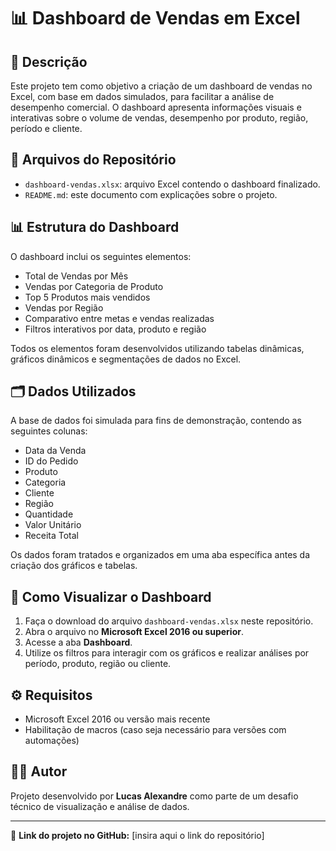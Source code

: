 # 📊 Dashboard de Vendas em Excel

## 📌 Descrição
Este projeto tem como objetivo a criação de um dashboard de vendas no Excel, com base em dados simulados, para facilitar a análise de desempenho comercial. O dashboard apresenta informações visuais e interativas sobre o volume de vendas, desempenho por produto, região, período e cliente.

## 📁 Arquivos do Repositório
- `dashboard-vendas.xlsx`: arquivo Excel contendo o dashboard finalizado.
- `README.md`: este documento com explicações sobre o projeto.

## 📊 Estrutura do Dashboard
O dashboard inclui os seguintes elementos:
- Total de Vendas por Mês
- Vendas por Categoria de Produto
- Top 5 Produtos mais vendidos
- Vendas por Região
- Comparativo entre metas e vendas realizadas
- Filtros interativos por data, produto e região

Todos os elementos foram desenvolvidos utilizando tabelas dinâmicas, gráficos dinâmicos e segmentações de dados no Excel.

## 🗂️ Dados Utilizados
A base de dados foi simulada para fins de demonstração, contendo as seguintes colunas:
- Data da Venda
- ID do Pedido
- Produto
- Categoria
- Cliente
- Região
- Quantidade
- Valor Unitário
- Receita Total

Os dados foram tratados e organizados em uma aba específica antes da criação dos gráficos e tabelas.

## 🚀 Como Visualizar o Dashboard
1. Faça o download do arquivo `dashboard-vendas.xlsx` neste repositório.
2. Abra o arquivo no **Microsoft Excel 2016 ou superior**.
3. Acesse a aba **Dashboard**.
4. Utilize os filtros para interagir com os gráficos e realizar análises por período, produto, região ou cliente.

## ⚙️ Requisitos
- Microsoft Excel 2016 ou versão mais recente
- Habilitação de macros (caso seja necessário para versões com automações)

## 👨‍💻 Autor
Projeto desenvolvido por **Lucas Alexandre** como parte de um desafio técnico de visualização e análise de dados.

---

🔗 **Link do projeto no GitHub:** [insira aqui o link do repositório]
